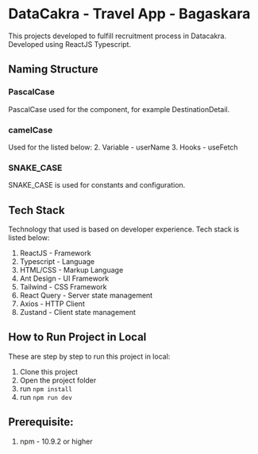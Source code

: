 # DataCakra - Travel App - Bagaskara

This projects developed to fulfill recruitment process in Datacakra. Developed using ReactJS Typescript.

## Naming Structure

### PascalCase

PascalCase used for the component, for example DestinationDetail.

### camelCase

Used for the listed below: 2. Variable - userName 3. Hooks - useFetch

### SNAKE_CASE

SNAKE_CASE is used for constants and configuration.

## Tech Stack

Technology that used is based on developer experience. Tech stack is listed below:

1. ReactJS - Framework
2. Typescript - Language
3. HTML/CSS - Markup Language
4. Ant Design - UI Framework
5. Tailwind - CSS Framework
6. React Query - Server state management
7. Axios - HTTP Client
8. Zustand - Client state management

## How to Run Project in Local

These are step by step to run this project in local:

1. Clone this project
2. Open the project folder
3. run `npm install`
4. run `npm run dev`

## Prerequisite:

1. npm - 10.9.2 or higher
